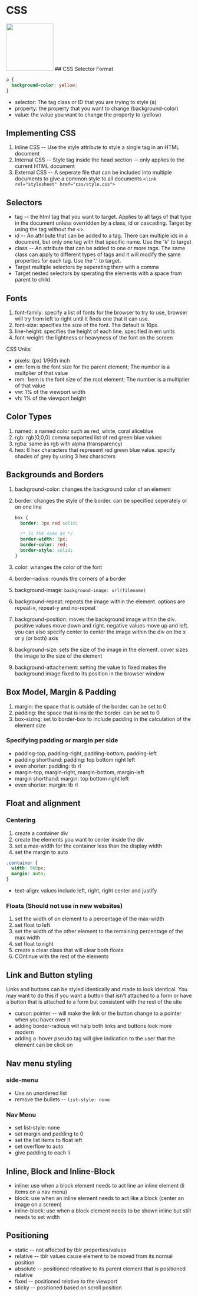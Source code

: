 # CSS

<img src="https://upload.wikimedia.org/wikipedia/commons/d/d5/CSS3_logo_and_wordmark.svg" width="128px">
## CSS Selector Format

```css
a {
  background-color: yellow;
}
```

- selector: The tag class or ID that you are trying to style (a)
- property: the property that you want to change (background-color)
- value: the value you want to change the property to (yellow)

## Implementing CSS

1. Inline CSS -- Use the style attribute to style a single tag in an HTML document
2. Internal CSS -- Style tag inside the head section -- only applies to the current HTML document
3. External CSS -- A seperate file that can be included into multiple documents to give a common style to all documents `<link rel="stylesheet" href="css/style.css">`

## Selectors

- tag -- the html tag that you want to target. Applies to all tags of that type in the document unless overridden by a class, id or cascading. Target by using the tag without the <>.
- id -- An attribute that can be added to a tag. There can multiple ids in a document, but only one tag with that specific name. Use the '#' to target
- class -- An attribute that can be added to one or more tags. The same class can apply to different types of tags and it will modify the same properties for each tag. Use the '.' to target.
- Target multiple selectors by seperating them with a comma
- Target nested selectors by sperating the elements with a space from parent to child

## Fonts

1. font-family: specify a list of fonts for the browser to try to use, browser will try from left to right until it finds one that it can use.
2. font-size: specifies the size of the font. The default is 16px.
3. line-height: specifies the height of each line. specified in em units
4. font-weight: the lightness or heavyness of the font on the screen

CSS Units

- pixels: (px) 1/96th inch
- em: 1em is the font size for the parent element; The number is a multplier of that value
- rem: 1rem is the font size of the root element; The number is a multiplier of that value
- vw: 1% of the viewport width
- vh: 1% of the viewport height

## Color Types

1. named: a named color such as red, white, coral aliceblue
2. rgb: rgb(0,0,0) comma separted list of red green blue values
3. rgba: same as rgb with alpha (transparency)
4. hex: 6 hex characters that represent red green blue value. specify shades of grey by using 3 hex characters

## Backgrounds and Borders

1. background-color: changes the background color of an element
2. border: changes the style of the border. can be specified seperately or on one line

   ```css
   box {
     border: 3px red solid;

     /* is the same as */
     border-width: 3px;
     border-color: red;
     border-style: solid;
   }
   ```

3. color: whanges the color of the font
4. border-radius: rounds the corners of a border
5. background-image: `background-image: url(filename)`
6. background-repeat: repeats the image within the element. options are repeat-x, repeat-y and no-repeat
7. background-position: moves the background image within the div. positive values move down and right. negative values move up and left. you can also specify center to center the image within the div on the x or y (or both) axis
8. background-size: sets the size of the image in the element. cover sizes the image to the size of the element
9. background-attachement: setting the value to fixed makes the background image fixed to its position in the browser window

## Box Model, Margin & Padding

1. margin: the space that is outside of the border. can be set to 0
2. padding: the space that is inside the border. can be set to 0
3. box-sizing: set to border-box to include padding in the calculation of the element size

### Specifying padding or margin per side

- padding-top, padding-right, padding-bottom, padding-left
- padding shorthand: padding: top bottom right left
- even shorter: padding: tb rl
- margin-top, margin-right, margin-bottom, margin-left
- margin shorthand: margin: top bottom right left
- even shorter: margin: tb rl

## Float and alignment

### Centering

1. create a container div
2. create the elements you want to center inside the div
3. set a max-width for the container less than the display width
4. set the margin to auto

```css
.container {
  width: 960px;
  margin: auto;
}
```

- text-align: values include left, right, right center and justify

### Floats (Should not use in new websites)

1. set the width of on element to a percentage of the max-width
2. set float to left
3. set the width of the other element to the remaining percentage of the max width
4. set float to right
5. create a clear class that will clear both floats
6. COntinue with the rest of the elements

## Link and Button styling

Links and buttons can be styled identically and made to look identical. You may want to do this if you want a button that isn't attached to a form or have a button that is attached to a form but consistent with the rest of the site

- cursor: pointer -- will make the link or the button change to a pointer when you haver over it
- adding border-radious will halp both links and buttons look more modern
- adding a :hover pseudo tag will give indication to the user that the element can be click on

## Nav menu styling

### side-menu

- Use an unordered list
- remove the bullets -- `list-style: none`

### Nav Menu

- set list-style: none
- set margin and padding to 0
- set the list items to float left
- set overflow to auto
- give padding to each li

## Inline, Block and Inline-Block

- inline: use when a block element needs to act line an inline element (li items on a nav menu)
- block: use when an inline element needs to act like a block (center an image on a screen)
- inline-block: use when a block element needs to be shown inline but still needs to set width

## Positioning

- static -- not affected by tblr properties/values
- relative -- tblr values cause element to be moved from its normal position
- absolute -- positioned releative to its parent element that is positioned relative
- fixed -- positioned relative to the viewport
- sticky -- positioned based on scroll position
